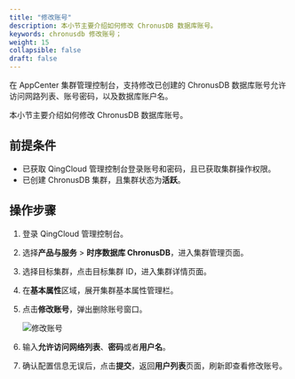 ```yaml
---
title: "修改账号"
description: 本小节主要介绍如何修改 ChronusDB 数据库账号。 
keywords: chronusdb 修改账号；
weight: 15
collapsible: false
draft: false
---
```




在 AppCenter 集群管理控制台，支持修改已创建的 ChronusDB 数据库账号允许访问网路列表、账号密码，以及数据库账户名。

本小节主要介绍如何修改 ChronusDB 数据库账号。

## 前提条件

- 已获取 QingCloud 管理控制台登录账号和密码，且已获取集群操作权限。
- 已创建 ChronusDB 集群，且集群状态为**活跃**。

## 操作步骤

1. 登录 QingCloud 管理控制台。
2. 选择**产品与服务** > **时序数据库 ChronusDB**，进入集群管理页面。
3. 选择目标集群，点击目标集群 ID，进入集群详情页面。
4. 在**基本属性**区域，展开集群基本属性管理栏。
5. 点击**修改账号**，弹出删除账号窗口。
   
   ![修改账号](../../../_images/modify_user.png)

6. 输入**允许访问网络列表**、**密码**或者**用户名**。
7. 确认配置信息无误后，点击**提交**，返回**用户列表**页面，刷新即查看修改账号。
 